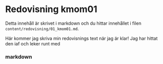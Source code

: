 ---
---
Redovisning kmom01
=========================

Detta innehåll är skrivet i markdown och du hittar innehållet i filen `content/redovisning/01_kmom01.md`.

Här kommer jag skriva min redovisnings text när jag är klar!
Jag har hittat den iaf och leker runt med
### markdown

